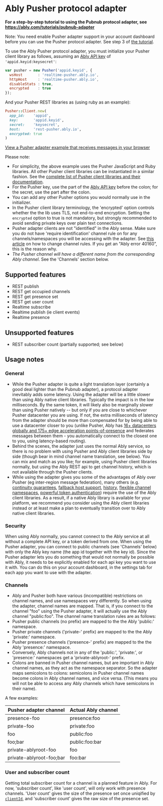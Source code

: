# Ably Pusher protocol adapter

**For a step-by-step tutorial to using the Pubnub protocol adapter, see https://ably.com/tutorials/pubnub-adapter**

Note: You need enable Pusher adapter support in your account dashboard before you can use the Pusher protocol adapter. See step 3 of [the tutorial](https://ably.com/tutorials/pubnub-adapter).

To use the Ably Pusher protocol adapter, you must initialize your Pusher client library as follows, assuming an [Ably API key](https://faqs.ably.com/what-is-an-app-api-key) of `'appid.keyid:keysecret'`:

```js
var pusher = new Pusher('appid.keyid', {
  wsHost       : 'realtime-pusher.ably.io',
  httpHost     : 'realtime-pusher.ably.io',
  disableStats : true,
  encrypted    : true
});
```

And your Pusher REST libraries as (using ruby as an example):

```ruby
Pusher::Client.new(
  app_id:    'appid',
  key:       'appid.keyid',
  secret:    'keysecret',
  host:      'rest-pusher.ably.io',
  encrypted: true
)
```

[View a Pusher adapter example that receives messages in your browser](<%= JsBins.url_for('adapters/pusher-pub-sub') %>)

Please note:

* For simplicity, the above example uses the Pusher JavaScript and Ruby libraries. All other Pusher client libraries can be instantiated in a similar fashion. See the [complete list of Pusher client libraries and their documentation](https://pusher.com/docs/channels/channels_libraries/libraries/).
* For the Pusher key, use the part of the [Ably API key](https://faqs.ably.com/what-is-an-app-api-key) before the colon; for the secret, use the part after the colon.
* You can add any other Pusher options you would normally use in the initializer.
* In the Pusher client library terminology, the 'encrypted' option controls whether the the lib uses TLS, not end-to-end encryption. Setting the `encrypted` option to true is not mandatory, but strongly recommended to avoid sending private keys over plain text connections.
* Pusher adapter clients are not "identified" in the Ably sense. Make sure you do not have 'require identification' channel rule on for any channels/namespaces you will be accessing with the adapter. See [this article](https://faqs.ably.com/what-are-channel-rules-and-how-can-i-use-them-in-my-app) on how to change channel rules. If you get an "Ably error 40160", this is the reason why.
* *The Pusher channel will have a different name from the corresponding Ably channel*. See the 'Channels' section below.

## Supported features

- REST publish
- REST get occupied channels
- REST get presence set
- REST get user count
- Realtime subscribe
- Realtime publish (ie client events)
- Realtime presence

## Unsupported features

- REST subscriber count (partially supported; see below)

## Usage notes

### General

- While the Pusher adapter is quite a light translation layer (certainly a good deal lighter than the Pubnub adapter), a protocol adapter inevitably adds some latency. Using the adapter will be a little slower than using Ably native client libraries. Typically the impact is in the low milliseconds. By the same token, it will likely also be marginally slower than using Pusher natively -- but only if you are close to whichever Pusher datacenter you are using. If not, the extra milliseconds of latency from the adapter should be more than compensated for by being able to use a datacenter closer to you (unlike Pusher, Ably has [16+ datacenters globally and 175+ edge acceleration points-of-presence](https://ably.com/network) and federates messages between them - you automatically connect to the closest one to you, using latency-based routing).
- Behind the scenes, the adapter just uses the normal Ably service, so there is no problem with using Pusher and Ably client libraries side by side (though bear in mind channel name translation, see below). You can mix and match as you like; for example, using Pusher client libraries normally, but using the Ably REST api to get channel history, which is not available through the Pusher clients.
- While using the adapter gives you some of the advantages of Ably over Pusher (eg inter-region message federation), many others (e.g. [continuity guarantees](https://faqs.ably.com/connection-state-recovery), [fallback host support](https://faqs.ably.com/routing-around-network-and-dns-issues), [history](https://ably.com/documentation/realtime/history), [flexible channel namespaces](https://faqs.ably.com/what-is-a-channel-namespace-and-how-can-i-use-them), [powerful token authentication](https://ably.com/documentation/core-features/authentication)) require the use of the Ably client libraries. As a result, if a native Ably library is available for your platform, we recommend you consider using the Ably client libraries instead or at least make a plan to eventually transition over to Ably native client libraries.

### Security

When using Ably normally, you cannot connect to the Ably service at all without a complete API key, or a token derived from one. When using the Pusher adapter, you can connect to public channels (see 'Channels' below) with only the Ably key name (the app id together with the key id). Since the Pusher adapter lets you do something that would not normally be possible with Ably, it needs to be explicitly enabled for each api key you want to use it with. You can do this on your account dashboard, in the settings tab for each app you want to use with the adapter.

### Channels

- Ably and Pusher both have various (incompatible) restrictions on channel names, and use namespaces very differently. So when using the adapter, channel names are mapped. That is, if you connect to the channel "foo" using the Pusher adapter, it will actually use the Ably channel "public:foo". The channel name translation rules are as follows:
 - Pusher public channels (no prefix) are mapped to the the Ably 'public:' namespace.
 - Pusher private channels ('private-' prefix) are mapped to the the Ably 'private:' namespace.
 - Pusher presence channels ('presence-' prefix) are mapped to the the Ably 'presence:' namespace.
 - Conversely, Ably channels not in any of the 'public:', 'private:', or 'presence:' namespaces get a 'private-ablyroot-' prefix.
 - Colons are banned in Pusher channel names, but are important in Ably channel names, as they act as the namespace separator. So the adapter maps semicolons to colons: semicolons in Pusher channel names become colons in Ably channel names, and vice versa. (This means you will not be able to access any Ably channels which have semicolons in their name).

A few examples:

Pusher adapter channel    | Actual Ably channel
--------------------------|-------------
presence-foo              |  presence:foo
private-foo               |  private:foo
foo                       |  public:foo
foo;bar                   |  public:foo:bar
private-ablyroot-foo      |  foo
private-ablyroot-foo;bar  |  foo:bar

### User and subscriber count

Getting total subscriber count for a channel is a planned feature in Ably. For now, 'subscriber count', like 'user count', will only work with presence channels. 'User count' gives the size of the presence set once uniqified by [`clientId`](https://ably.com/documentation/realtime/authentication#identified-clients), and 'subscriber count' gives the raw size of the presence set.
